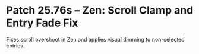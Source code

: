 # Patch 25.76s – Zen: Scroll Clamp and Entry Fade Fix

Fixes scroll overshoot in Zen and applies visual dimming to non-selected entries.
